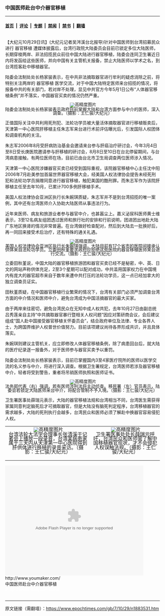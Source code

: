 ### 中国医师赴台中介器官移植

---

#### [首页](../../../..?n1883531) &nbsp;|&nbsp; [评论](../../../../../epoch-comment?n1883531) &nbsp;|&nbsp; [专题](../../../../../epoch-special?n1883531) &nbsp;|&nbsp; [禁闻](../../../../../epoch-news?n1883531) &nbsp;|&nbsp; [禁书](../../../../../books?n1883531) &nbsp;|&nbsp; [翻墙](https://github.com/gfw-breaker/nogfw/blob/master/README.md?n1883531)


<div class="column" id="artbody" itemprop="articleBody">
 <!-- article content begin -->
 <p>
  【大纪元10月29日讯】(大纪元记者吴涔溪台北报导)针对中国医师到台湾招募民众进行
  <ok href="https://www.epochtimes.com/gb/tag/%E5%99%A8%E5%AE%98%E7%A7%BB%E6%A4%8D.html">
   器官移植
  </ok>
  遭媒体披露后，台湾行政院大陆委员会目前已锁定多位大陆医师，长期穿梭两岸、非法招揽民众前往中国大陆进行器官移植，陆委会连同卫生署近日内将发函给这些医师，并向中国有关主管机关报备，禁止大陆医师以学术之名，到台湾揽客赴中移植器官。
 </p>
 <p>
  陆委会法制处处长杨家骏表示，在中共非法摘取器官进行牟利的疑虑消除之前，将特别关注两岸的
  <ok href="https://www.epochtimes.com/gb/tag/%E5%99%A8%E5%AE%98%E7%A7%BB%E6%A4%8D.html">
   器官移植
  </ok>
  医学交流，对于中国大陆特定医师来台招揽的情况，将报备中共的有关部门，若对岸不处理，显见中共官方今年5月1日公布“人体器官移植条例”并不落实，中国器官买卖的情况仍然严重。
 </p>
 <p>
  <!--image v 0.99-->
 </p>
 <div style="line-height: 90%; text-align: center;">
  <ok href=" https://i.epochtimes.com/assets/uploads/2007/10/710290431001779.jpg" rel="noreferrer noopener" target="_blank">
   <img alt="" class="size-medium wp-image-7871434" src="https://i.epochtimes.com/assets/uploads/2007/10/710290431001779.jpg" title=""/>
  </ok>
  <img alt="高精度图片" border="0" src="//www.epochtimes.com/images/highRes.jpg">
   <br/>
   <span class="bn12">
    陆委会法制处处长杨家骏表示政府目前掌握大陆和台湾方面参与中介的医师，深入调查。（摄影：王仁骏/大纪元）
   </span>
  </img>
 </div>
 <p>
  <!-- -->
 </p>
 <p>
  正值国际关注中共利用死刑犯、法轮功学员被大量活体摘取器官进行移植贩卖后，天津第一中心医院肝移植主任朱志军来台进行术前评估曝光后，引发国际人权团体和调查机构的关注。
 </p>
 <p>
  朱志军2006年8月受肝病防治基金会邀请来台参与肝癌治疗研讨会，今年3月4日至8日受长庚医院邀请参与肝移植的研讨会，8月8日至10日在台北停留期间，与台湾病患接触，有两位医师在场，目前已由台北市卫生局调查两位医师涉入情况。
 </p>
 <p>
  天津第一中心医院涉嫌器官买卖已经受到国际重视，该院器官移植中心主任沈中阳2006年7月赴美参加首届世界器官移植大会，经美国人权法律协会提告未经死刑犯和法轮功学员捐赠同意进行器官移植，触犯美国的酷刑罪。而朱志军作为该院肝移植主任至去年10月，已累计700多例肝移植手术。
 </p>
 <p>
  美国人权法律协会亚洲区执行长朱婉琪质疑，朱志军并不是到台湾招揽的唯一案例，其中还有台湾医师介入协助大陆医师从事违法行为。
 </p>
 <p>
  近年来医师、病友和旅游业者参与器官中介，也甚嚣尘上。嘉义泌尿科医师黄士维表示，3至12名病友组团透过医师和旅行社的安排和行前说明，团进团出地赴大陆广东地区换肾的情况非常普遍。在台湾做好检查配对，然后到大陆去一批换好后，再一同回来接受术后治疗，还有特殊的通关礼遇。
 </p>
 <p>
  <!--image v 0.99-->
 </p>
 <div style="line-height: 90%; text-align: center;">
  <ok href=" https://i.epochtimes.com/assets/uploads/2007/10/710290430591779-450x322.jpg" rel="noreferrer noopener" target="_blank">
   <img alt="" class="size-medium wp-image-7871435" src="https://i.epochtimes.com/assets/uploads/2007/10/710290430591779-450x322.jpg" title=""/>
  </ok>
  <img alt="高精度图片" border="0" src="//www.epochtimes.com/images/highRes.jpg">
   <br/>
   <span class="bn12">
    美国人权法律协会亚洲区执行长朱婉琪强调，大陆目前有17个省市的医院间接承认供体来自法轮功学员。立委田秋堇要求政府应拒绝这些医院的器官移植医师来台进行交流。（摄影：王仁骏/大纪元）
   </span>
  </img>
 </div>
 <p>
  <!-- -->
 </p>
 <p>
  立委田秋堇说，中国大陆的器官移植旅游团和器官买卖已经不是秘密，中、英、日文的网站声称供体充足，2至3个星期可以配对成功，中共滥用国家权力在中国境内有庞大的器官超市来自于数年来遭中共打压的法轮功学员，这一点已经加拿大的独立调查员证实。
 </p>
 <p>
  田秋堇质疑，在中国器官移植行业繁荣的情况下，台湾有关部门必须严加调查台湾方面的中介情况和医师中介，避免台湾成为中国活摘器官的最大买家。
 </p>
 <p>
  由于两岸来往密切，避免台湾民众在无知中成人权共犯，去年10月27日由副总统吕秀莲亲自主持“中共摘取器官暴行暨相关人权问题”因应对策研商会议，会后建议组成“国人赴中国接受器官移植关怀委员会”，结合政府单位及法律、专业各界人士，为跨国界维护人权普世价值努力。目前该项建议尚待各界形成共识，并且具体落实。
 </p>
 <p>
  朱婉琪则建议主管机关，应立即修改人体器官移植条例，除了病患回台后，就大陆的医疗纪录逐一报备外，对于医师参与器官买卖予以重罚。
 </p>
 <p>
  陆委会法制处处长杨家骏表示，目前已掌握国内3至4家医疗院所的医师以医学交流的名义参与中介，将进行深入调查。根据卫生署规定，台湾医师若涉及器官移植中介，轻者将受到警告，重者将吊销医师执照和医师证书。
 </p>
 <p>
  <!--image v 0.99-->
 </p>
 <div style="line-height: 90%; text-align: center;">
  <ok href=" https://i.epochtimes.com/assets/uploads/2007/10/710290700561779-450x378.jpg" rel="noreferrer noopener" target="_blank">
   <img alt="" class="size-medium wp-image-7871436" src="https://i.epochtimes.com/assets/uploads/2007/10/710290700561779-450x378.jpg" title=""/>
  </ok>
  <img alt="高精度图片" border="0" src="//www.epochtimes.com/images/highRes.jpg">
   <br/>
   <span class="bn12">
    法务部代表（右）强调，若有医师涉刑法将主动侦查。移民署（左）官员表示，陆委会若锁定大陆医师来台中介，将配合管制不予入境。（摄影：王仁骏/大纪元）
   </span>
  </img>
 </div>
 <p>
  <!-- -->
 </p>
 <p>
  卫生署医事处薛瑞元表示，大陆的器官移植法规和台湾相当不同，台湾医生需获得家属同意判定脑死后才可摘取器官，但是大陆没有脑死判定程序，台湾移植器官的需求越多，大陆的死刑执行会越多，台湾民众和医师必须了解赴中换器官容易侵犯人权。
 </p>
 <table align="center" border="0">
  <tr valign="top">
   <td>
    <!--image v 0.99-->
    <div style="line-height: 90%; text-align: center;">
     <ok href=" https://i.epochtimes.com/assets/uploads/2007/10/710290430581779.jpg" rel="noreferrer noopener" target="_blank">
      <img alt="" class="size-medium wp-image-7871437" src="https://i.epochtimes.com/assets/uploads/2007/10/710290430581779.jpg" title=""/>
     </ok>
     <img alt="高精度图片" border="0" src="//www.epochtimes.com/images/highRes.jpg">
      <br/>
      <span class="bn12">
       台湾法轮大法学会理事长张清溪于记者会上播放一段录音，台湾某病患家属于三天内从天津第一中心医院得到肝供体进行移植的录音采访。（摄影：王仁骏/大纪元）
      </span>
     </img>
    </div>
    <p>
     <!-- -->
    </p>
   </td>
   <td>
    <!--image v 0.99-->
    <div style="line-height: 90%; text-align: center;">
     <ok href=" https://i.epochtimes.com/assets/uploads/2007/10/710290431011779.jpg" rel="noreferrer noopener" target="_blank">
      <img alt="" class="size-medium wp-image-7871438" src="https://i.epochtimes.com/assets/uploads/2007/10/710290431011779.jpg" title=""/>
     </ok>
     <img alt="高精度图片" border="0" src="//www.epochtimes.com/images/highRes.jpg">
      <br/>
      <span class="bn12">
       卫生署医事处处长薛瑞元呼吁，台湾民众和医师需了解中国移植器官现状，才不会侵犯人权误触法规。（摄影：王仁骏/大纪元）
      </span>
     </img>
    </div>
    <p>
     <!-- -->
    </p>
   </td>
  </tr>
 </table>
 <p>
  <embed allowfullscreen="true" bgcolor="#FFFFFF" flashvars="file=http://www.youmaker.com/video/v%3Fid%3D7624539183624f7683c4c3bfe62f7c7e001%26nu%3Dnu&amp;showdigits=true&amp;overstretch=fit&amp;autostart=false&amp;rotatetime=15&amp;linkfromdisplay=false&amp;repeat=false&amp;showfsbutton=false&amp;fsreturnpage=&amp;fullscreenpage=" height="358" pluginspage="http://www.macromedia.com/go/getflashplayer" src="http://www.youmaker.com/v.swf" type="application/x-shockwave-flash" width="450"/>
  <br/>
  <ok href="http://www.youmaker.com/video/sv?id=7624539183624f7683c4c3bfe62f7c7e001">
   http://www.youmaker.com/
  </ok>
  <br/>
  中国医师赴台中介器官移植
  <br/>
  <font color="#ffffff">
   (http://www.dajiyuan.com)
  </font>
 </p>
 <!-- article content end -->
</div>


---

原文链接（需翻墙）：https://www.epochtimes.com/gb/7/10/29/n1883531.htm